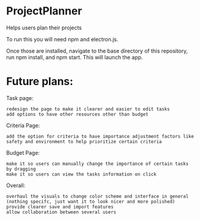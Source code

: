 # ProjectPlanner
 Helps users plan their projects

To run this you will need npm and electron.js.

Once those are installed, navigate to the base directory of this repository, run npm install, and npm start. This will launch the app.

# **Future plans:**
Task page:

    redesign the page to make it clearer and easier to edit tasks
    add options to have other resources other than budget
    
Criteria Page:

    add the option for criteria to have importance adjustment factors like safety and environment to help prioritize certain criteria
    
Budget Page:

    make it so users can manually change the importance of certain tasks by dragging
    make it so users can view the tasks information on click
    
Overall:

    overhaul the visuals to change color scheme and interface in general (nothing specifc, just want it to look nicer and more polished)
    provide clearer save and import features
    allow collaboration between several users
